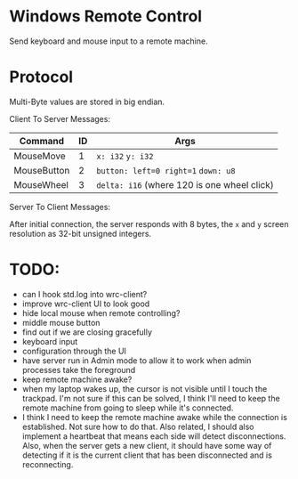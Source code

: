 # Windows Remote Control

Send keyboard and mouse input to a remote machine.

# Protocol

Multi-Byte values are stored in big endian.

Client To Server Messages:

| Command     | ID | Args             |
|-------------|----|------------------|
| MouseMove   | 1  | `x: i32` `y: i32` |
| MouseButton | 2 | `button: left=0 right=1` `down: u8` |
| MouseWheel  | 3 | `delta: i16` (where 120 is one wheel click) |

Server To Client Messages:

After initial connection, the server responds with 8 bytes, the `x` and `y` screen resolution as 32-bit unsigned integers.

# TODO:

* can I hook std.log into wrc-client?
* improve wrc-client UI to look good
* hide local mouse when remote controlling?
* middle mouse button
* find out if we are closing gracefully
* keyboard input
* configuration through the UI
* have server run in Admin mode to allow it to work when admin processes take the foreground
* keep remote machine awake?
* when my laptop wakes up, the cursor is not visible until I touch the trackpad.  I'm not sure if this can be solved, I think I'll need to keep the remote machine from going to sleep while it's connected.
* I think I need to keep the remote machine awake while the connection is established.  Not sure how to do that.  Also related, I should also implement a heartbeat that means each side will detect disconnections.  Also, when the server gets a new client, it should have some way of detecting if it is the current client that has been disconnected and is reconnecting.
